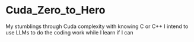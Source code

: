 # Cuda_Zero_to_Hero
My stumblings through Cuda complexity with knowing C or C++
I intend to use LLMs to do the coding work while I learn if I can
